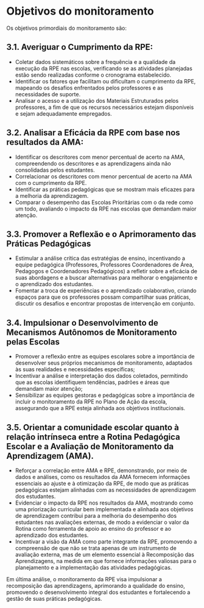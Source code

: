 # Objetivos do monitoramento

Os objetivos primordiais do monitoramento são:

## 3.1. Averiguar o Cumprimento da RPE:

- Coletar dados sistemáticos sobre a frequência e a qualidade da execução da RPE nas escolas,  verificando  se  as  atividades  planejadas  estão  sendo  realizadas  conforme  o cronograma estabelecido.
- Identificar os fatores que facilitam ou dificultam o cumprimento da RPE, mapeando os desafios enfrentados pelos professores e as necessidades de suporte.
- Analisar o acesso e a utilização dos Materiais Estruturados pelos professores, a fim de que os recursos necessários estejam disponíveis e sejam adequadamente empregados.

## 3.2. Analisar a Eficácia da RPE com base nos resultados da AMA:

- Identificar os descritores com menor percentual de acerto na AMA, compreendendo os descritores e as aprendizagens ainda não consolidadas pelos estudantes.
- Correlacionar  os  descritores  com  menor  percentual  de  acerto  na  AMA  com  o cumprimento da RPE.
- Identificar as práticas pedagógicas que se mostram mais eficazes para a melhoria da aprendizagem.
- Comparar  o  desempenho  das  Escolas  Prioritárias  com  o  da  rede  como  um  todo, avaliando o impacto da RPE nas escolas que demandam maior atenção.

## 3.3. Promover a Reflexão e o Aprimoramento das Práticas Pedagógicas

- Estimular a análise crítica das estratégias de ensino, incentivando a equipe pedagógica (Professores, Professores Coordenadores de Área, Pedagogos e Coordenadores  Pedagógicos)  a  refletir  sobre  a  eficácia  de  suas  abordagens  e  a buscar alternativas para melhorar o engajamento e o aprendizado dos estudantes.
- Fomentar a troca de experiências e o aprendizado colaborativo, criando espaços para que  os  professores  possam  compartilhar  suas  práticas,  discutir  os  desafios  e encontrar propostas de intervenção em conjunto.

## 3.4. Impulsionar o Desenvolvimento de Mecanismos Autônomos de Monitoramento pelas Escolas

- Promover a reflexão entre as equipes escolares sobre a importância de desenvolver seus  próprios  mecanismos  de  monitoramento,  adaptados  às  suas  realidades  e necessidades específicas;
- Incentivar a análise e interpretação dos dados coletados, permitindo que as escolas identifiquem tendências, padrões e áreas que demandam maior atenção;
- Sensibilizar  as  equipes  gestoras  e  pedagógicas  sobre  a  importância  de  incluir  o monitoramento da RPE no Plano de Ação da escola, assegurando que a RPE esteja alinhada aos objetivos institucionais.

## 3.5.  Orientar  a  comunidade  escolar  quanto  à  relação  intrínseca  entre  a  Rotina Pedagógica Escolar e a Avaliação de Monitoramento da Aprendizagem (AMA).

- Reforçar a correlação entre AMA e RPE, demonstrando, por meio de dados e análises, como  os  resultados  da  AMA  fornecem  informações  essenciais  ao  ajuste  e  à otimização da RPE, de modo que as práticas pedagógicas estejam alinhadas com as necessidades de aprendizagem dos estudantes.
- Evidenciar  o  impacto  da  RPE  nos  resultados  da  AMA,  mostrando  como  uma priorização curricular bem implementada e alinhada aos objetivos de aprendizagem contribui para a melhoria do desempenho dos estudantes nas avaliações externas, de modo  a  evidenciar  o  valor  da  Rotina  como  ferramenta  de  apoio  ao  ensino  do professor e ao aprendizado dos estudantes.
- Incentivar a visão da AMA  como  parte integrante da RPE, promovendo a compreensão de que não se trata apenas de um instrumento de avaliação externa, mas de um elemento essencial à Recomposição das Aprendizagens, na medida em que  fornece  informações  valiosas  para  o  planejamento  e  a  implementação  das atividades pedagógicas.

Em  última  análise,  o  monitoramento  da  RPE  visa  impulsionar  a  recomposição  das aprendizagens,  aprimorando  a  qualidade  do  ensino,  promovendo  o  desenvolvimento integral dos estudantes e fortalecendo a gestão de suas práticas pedagógicas.
